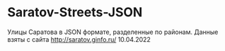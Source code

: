 # Saratov-Streets-JSON
Улицы Саратова в JSON формате, разделенные по районам.
Данные взяты с сайта http://saratov.ginfo.ru/ 10.04.2022

